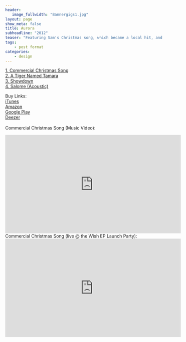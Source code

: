 ```yaml
---
header:
   image_fullwidth: "Bannergigs1.jpg"
layout: page
show_meta: false
title: Aurora
subheadline: "2012"
teaser: "Featuring Sam's Christmas song, which became a local hit, and three more cracking numbers, including the awesome Salome..."
tags:
    - post format
categories:
    - design 
---
```

<!--more-->
 <a href="https://www.youtube.com/6PBrOIzBkG8">1. Commercial Christmas Song</a><br>
 <a href="https://itunes.apple.com/us/album/id784573815">2. A Tiger Named Tamara</a><br>
 <a href="https://itunes.apple.com/us/album/id784573815">3. Showdown</a><br>
 <a href="https://itunes.apple.com/us/album/id784573815">4. Salome (Acoustic)</a><br>

Buy Links:<br>
  <a href="https://itunes.apple.com/us/album/id784573815">iTunes</a><br>
   <a href="https://www.amazon.com/Aurora-Remastered-Sam-Harrison/dp/B00HAX99KM">Amazon</a><br>
    <a href="https://play.google.com/store/music/album?id=Bgyts3srye6hlsnsavcwoupmpl4&tid=song-T7gbdzp6dqi5d6eu65cm2yoa5fe&hl=be">Google Play</a><br>
     <a href="http://www.deezer.com/album/7253812">Deezer</a><br>
<br>
Commercial Christmas Song (Music Video):<br>
  <iframe width="560" height="315" src="https://www.youtube.com/embed/6PBrOIzBkG8" frameborder="0" allowfullscreen></iframe><br>
 Commercial Christmas Song (live @ the Wish EP Launch Party):<br>
  <iframe width="560" height="315" src="https://www.youtube.com/embed/2SGblTSHQkw" frameborder="0" allowfullscreen></iframe><br>
